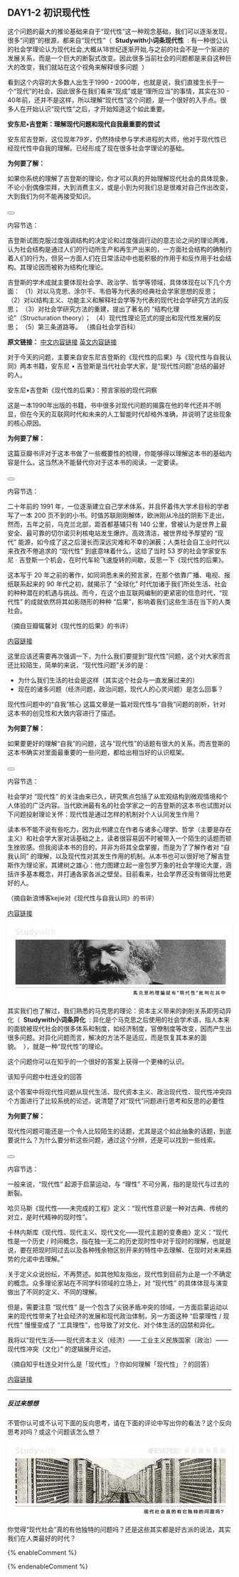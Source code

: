 ## **DAY1-2 初识现代性**

这个问题的最大的推论基础来自于“现代性”这一种观念基础，我们可以逐渐发现，很多“问题”的根源，都来自“现代性”（&nbsp;&nbsp;**Studywith小词条现代性**&nbsp;&nbsp;:&nbsp;有一种很公认的社会学理论认为现代社会,大概从18世纪逐渐开始,与之前的社会不是一个渐进的发展关系，而是一个巨大的断裂式改变。因此很多当前社会的问题都是来自这种巨大的改变，我们就站在这个视角来解释很多问题&nbsp;&nbsp;）


看到这个内容的大多数人出生于1990 - 2000年，也就是说，我们直接生长于一个“现代”的社会，因此很多在我们看来“现成”或是“理所应当”的事情，其实在30 - 40年前，还并不是这样，所以理解“现代性”这个问题，是一个很好的入手点。很多人在开始认识“现代性”之后，才开始知道这个如此重要。

<!--sec data-title="Studywith知识链接" data-id="section0" data-show=true ces-->

**安东尼•吉登斯：理解现代问题和现代自我最重要的尝试**

安东尼吉登斯，这位现年79岁，仍然持续参与学术进程的大师，他对于现代性已经现代性中自我的理解。已经形成了现在很多社会学理论的基础。

**为何要了解：**

如果你系统的理解了吉登斯的理论，你才可以真的开始理解现代社会的具体现象，不论小到偶像崇拜，大到消费主义，或是小到为何我们总是很难对自己作出改变，大到我们为何不能再接受知识。

<button class="section" target="section1" show="展开具体内容" hide="收起具体内容" ></button>

<!--endsec-->

<!--sec data-title="链接内容" aria-expanded="false" data-id="section1" data-show=false ces-->

内容节选：

吉登斯试图克服过度强调结构的决定论和过度强调行动的意志论之间的理论两难，认为社会结构是通过人们的行动所生产和再生产出来的，一方面社会结构的确制约着人们的行为，但另一方面人们在日常活动中也能积极的作用于和反作用于社会结构。其理论因而被称为结构化理论。

吉登斯的学术成就主要体现社会学、政治学、哲学等领域，具体体现在以下几个方面：
（1）对以马克思、涂尔干、韦伯等为代表的经典社会学家思想的反思；
（2）对以结构主义、功能主义和解释社会学等为代表的现代社会学研究方法的反思；
（3）对社会学研究方法的重建，提出了著名的 “结构化理论”（Structuration theory）；
（4）现代性理论范式的提出和现代性发展的反思；
（5）第三条道路等。
（摘自社会学百科）

**原文链接：**
[中文内容链接](http://shehuixue.h.baike.com/article-118454.html) [英文内容链接](https://en.wikipedia.org/wiki/Anthony_Giddens)

<!--endsec-->

对于今天的问题，主要来自安东尼吉登斯的《现代性的后果》与《现代性与自我认同》两本书籍，安东尼 • 吉登斯是当代社会学大家，是“现代性问题”总结的最好的人。

<!--sec data-title="Studywith知识链接" data-id="section2" data-show=true ces-->

安东尼•吉登斯《现代性的后果》：预言家般的现代洞察

这是一本1990年出版的书籍，书中很多对现代问题的揭露在他的年代还并不明显，但在今天的互联网时代和未来的人工智能时代却格外准确，并说明了这些现象的核心原因。

**为何要了解：**

这篇豆瓣书评对于这本书做了一些概要性的梳理，你能够得以理解这本书的基础内容是什么。这当然决不能替代你对于这本书的阅读，一定要读。

<button class="section" target="section3" show="展开具体内容" hide="收起具体内容" ></button>

<!--endsec-->

<!--sec data-title="链接内容" aria-expanded="false" data-id="section3" data-show=false ces-->

内容节选：

二十年前的 1991 年，一位逐渐建立自己学术体系，并且怀着伟大学术目标的学者写了一本 200 页不到的小书。时值苏联刚刚解体，欧洲刚从冷战的阴影下走出，然而，五年之前，乌克兰北部，距首都基辅只有 140 公里，曾被认为是世界上最安全、最可靠的切尔诺贝利核电站发生爆炸。高效清洁，被世界给予厚望的 “现代” 能源，如今成了这之后漫长而深远灾难和不幸的渊薮；人类社会自工业时代以来孜孜不倦追求的 “现代性” 到底意味着什么，这给了当时 53 岁的社会学家安东尼 · 吉登斯一个机会，在时代车轮飞速旋转的间歇，反思一下《现代性的后果》。 

这本写于 20 年之前的著作，如同洞悉未来的预言家，在那个依靠广播、电视、报纸联系起来的 90 年代之初，就揭示了 “全球化” 时代加诸于我们所处生活、社会的种种潜在的机遇与挑战。而今，在这个由互联网编制的更紧密的信息时代，“现代性” 的成就依然将其如影随形的种种 “后果”，影响着我们这些生活在当下的人类社会。 

（摘自豆瓣辄馨对《现代性的后果》的书评）

[内容链接](https://book.douban.com/review/4949439/)

<!--endsec-->

这里应该还需要再次强调一下，为什么我们要提到“现代性”问题，这个对大家而言还比较陌生，简单的来说，“现代性问题”关涉的是：

* 为什么我们生活的社会是这样（其实这个社会与一直发展过来的）
* 现在的诸多问题（经济问题，政治问题，现代人的心灵问题）是怎么回事？

<!--sec data-title="Studywith知识链接" data-id="section4" data-show=true ces-->

现代性问题中的“自我”核心
这篇文章是一篇对现代性与“自我”问题的剖析，针对这本书的创见性和大致内容进行了描述。

**为何要了解：**

如果要更好的理解“自我”的问题，这与“现代性”的话题有很大的关系，而吉登斯的这本书确实对里面最重要的一些问题，都给出相当好的认识框架。

<button class="section" target="section5" show="展开具体内容" hide="收起具体内容" ></button>

<!--endsec-->

<!--sec data-title="链接内容" aria-expanded="false" data-id="section5" data-show=false ces-->

内容节选：

社会学对 “现代性” 的关注由来已久，研究焦点包括了从宏观结构到微观情境和个人体验的广泛内容。当代欧洲最有名的社会学家之一的吉登斯的这本书也试图对以下问题投射理论关怀：现代性是通过怎样的机制对个人认同发生作用？

读本书不能不说有些吃力，因为此书建立在作者与诸多心理学、哲学（主要是存在主义）和社会学大家对话基础之上，读者很容易因不时被带入一个陌生的话题而顿生挫败感。但我阅读本书的目的，并非为将其全盘掌握，而是为了了解作者对 “自我认同” 的理解，以及现代性对其发生作用的机制。从本书也可以很好地了解吉登斯作为理论家，其建树之雄心：他力图建立起一座包罗万象的社会学理论大厦，涵括许多基本概念，并打通各家各派之壁垒。目前看来，社会学界还没有做得比他更好的人。

（摘自新浪博客kejie对《现代性与自我认同》的书评）

[内容链接](http://blog.sina.com.cn/s/blog_4b4af0070102uzg9.html)

<!--endsec-->

![](/assets/5.jpg)

其实我们也了解过，我们熟悉的马克思的理论：资本主义带来的剥削关系即劳动异化（&nbsp;&nbsp;**Studywith小词条异化**&nbsp;&nbsp;:&nbsp;异化是个马克思之后使用的社会学术语，指人本来的面貌被现代社会的很多体系和制度，如经济制度，官僚制度等改变，因而产生出很多问题。对异化问题而言，解决的方法不是适应，而是恢复其本来的面貌。&nbsp;&nbsp;），就是一种“现代性”的理论。

这个问题你可以在知乎的一个很好的答案上获得一个更棒的认识。

<!--sec data-title="Studywith知识链接" data-id="section6" data-show=true ces-->

该知乎问题中杜连殳的回答

这个答案中将现代性问题从现代生活、现代资本主义、政治现代性、现代性冲突四个方面进行了比较系统的论述，说清楚了对“现代”问题进行思考和反思的必要性

**为何要了解：**

现代性问题可能还是一个令人比较陌生的话题，尤其是这个如此抽象的话题，到底要说什么？为什么要分析这些问题，通过这个分辨，还是可以找到一些线索。

<button class="section" target="section7" show="展开具体内容" hide="收起具体内容" ></button>

<!--endsec-->

<!--sec data-title="链接内容" aria-expanded="false" data-id="section7" data-show=false ces-->

内容节选：

一般来说，“现代性” 起源于启蒙运动，与 “理性” 不可分离，指的是现代与过去的断裂。

哈贝马斯《现代性——未完成的工程》定义：“现代性意识是一种对古典、传统的对立，是时代精神的现时性”。

卡林内斯库《现代性、现代主义、现代文化——现代主题的变奏曲》定义：“现代性是一个历史 / 时间概念，指在独一无二的历史现时性中对于现时的理解，也就是说，要在把现时同过去以及各种残余物区别开来的特性中去理解、在现时对未来趋势的允诺中去理解。”

关于定义众说纷纭，不再赘述。如其他知友指出，现代性到目前为止是一个不确定的概念。众多理论家站在不同学科领域的立场上，对 “现代性” 的具体体现与演变做出了不同的定义、不同的理解。

但是，需要注意 “现代性” 是一个包含了尖锐矛盾冲突的领域，一方面启蒙运动以来的现代性带来了社会经济的发展和现代政治体制，另一方面这种 “启蒙理性 / 现代性” 慢慢变成了 “工具理性”，也导致了对文化、对个体生活的囚禁和异化。

我将以“现代生活——现代资本主义（经济）——工业主义民族国家（政治）——现代性冲突（文化）” 的逻辑展开论述。

（摘自知乎杜连殳对什么是「现代性」？你如何理解「现代性」？的回答）

[内容链接](https://www.zhihu.com/question/24418080)
<!--endsec-->


---

##### 反过来想想

不管你认可或不认可下面的反向思考，请在下面的评论中写出你的看法？这个反向思考对吗？或这个问题该怎么想？

![](/assets/28.jpg)

你觉得“现代社会”真的有他独特的问题吗？还是这些其实都是好古派的说法，其实我们在人类最好的时代？

{% enableComment %}

{% endenableComment %}

